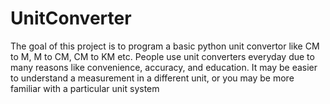 # UnitConverter

The goal of this project is to program a basic python unit convertor like CM to M, M to CM, CM to KM etc. People use unit converters everyday due to many reasons like convenience, accuracy, and education. It may be easier to understand a measurement in a different unit, or you may be more familiar with a particular unit system
